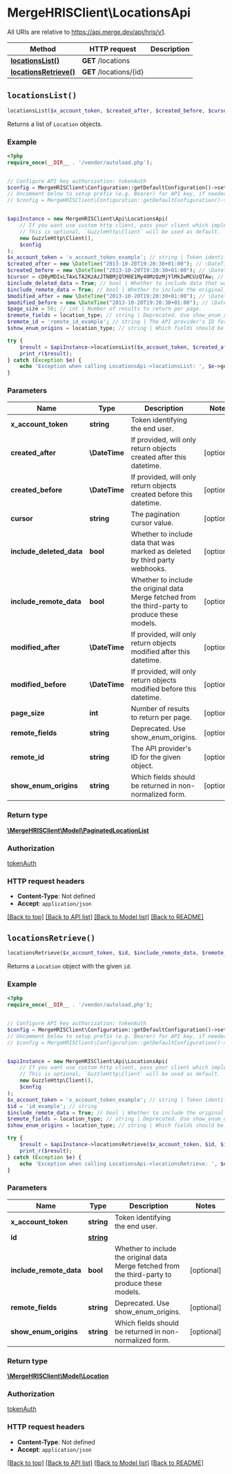 # MergeHRISClient\LocationsApi

All URIs are relative to https://api.merge.dev/api/hris/v1.

Method | HTTP request | Description
------------- | ------------- | -------------
[**locationsList()**](LocationsApi.md#locationsList) | **GET** /locations | 
[**locationsRetrieve()**](LocationsApi.md#locationsRetrieve) | **GET** /locations/{id} | 


## `locationsList()`

```php
locationsList($x_account_token, $created_after, $created_before, $cursor, $include_deleted_data, $include_remote_data, $modified_after, $modified_before, $page_size, $remote_fields, $remote_id, $show_enum_origins): \MergeHRISClient\Model\PaginatedLocationList
```



Returns a list of `Location` objects.

### Example

```php
<?php
require_once(__DIR__ . '/vendor/autoload.php');


// Configure API key authorization: tokenAuth
$config = MergeHRISClient\Configuration::getDefaultConfiguration()->setApiKey('Authorization', 'YOUR_API_KEY');
// Uncomment below to setup prefix (e.g. Bearer) for API key, if needed
// $config = MergeHRISClient\Configuration::getDefaultConfiguration()->setApiKeyPrefix('Authorization', 'Bearer');


$apiInstance = new MergeHRISClient\Api\LocationsApi(
    // If you want use custom http client, pass your client which implements `GuzzleHttp\ClientInterface`.
    // This is optional, `GuzzleHttp\Client` will be used as default.
    new GuzzleHttp\Client(),
    $config
);
$x_account_token = 'x_account_token_example'; // string | Token identifying the end user.
$created_after = new \DateTime("2013-10-20T19:20:30+01:00"); // \DateTime | If provided, will only return objects created after this datetime.
$created_before = new \DateTime("2013-10-20T19:20:30+01:00"); // \DateTime | If provided, will only return objects created before this datetime.
$cursor = cD0yMDIxLTAxLTA2KzAzJTNBMjQlM0E1My40MzQzMjYlMkIwMCUzQTAw; // string | The pagination cursor value.
$include_deleted_data = True; // bool | Whether to include data that was marked as deleted by third party webhooks.
$include_remote_data = True; // bool | Whether to include the original data Merge fetched from the third-party to produce these models.
$modified_after = new \DateTime("2013-10-20T19:20:30+01:00"); // \DateTime | If provided, will only return objects modified after this datetime.
$modified_before = new \DateTime("2013-10-20T19:20:30+01:00"); // \DateTime | If provided, will only return objects modified before this datetime.
$page_size = 56; // int | Number of results to return per page.
$remote_fields = location_type; // string | Deprecated. Use show_enum_origins.
$remote_id = 'remote_id_example'; // string | The API provider's ID for the given object.
$show_enum_origins = location_type; // string | Which fields should be returned in non-normalized form.

try {
    $result = $apiInstance->locationsList($x_account_token, $created_after, $created_before, $cursor, $include_deleted_data, $include_remote_data, $modified_after, $modified_before, $page_size, $remote_fields, $remote_id, $show_enum_origins);
    print_r($result);
} catch (Exception $e) {
    echo 'Exception when calling LocationsApi->locationsList: ', $e->getMessage(), PHP_EOL;
}
```

### Parameters

Name | Type | Description  | Notes
------------- | ------------- | ------------- | -------------
 **x_account_token** | **string**| Token identifying the end user. |
 **created_after** | **\DateTime**| If provided, will only return objects created after this datetime. | [optional]
 **created_before** | **\DateTime**| If provided, will only return objects created before this datetime. | [optional]
 **cursor** | **string**| The pagination cursor value. | [optional]
 **include_deleted_data** | **bool**| Whether to include data that was marked as deleted by third party webhooks. | [optional]
 **include_remote_data** | **bool**| Whether to include the original data Merge fetched from the third-party to produce these models. | [optional]
 **modified_after** | **\DateTime**| If provided, will only return objects modified after this datetime. | [optional]
 **modified_before** | **\DateTime**| If provided, will only return objects modified before this datetime. | [optional]
 **page_size** | **int**| Number of results to return per page. | [optional]
 **remote_fields** | **string**| Deprecated. Use show_enum_origins. | [optional]
 **remote_id** | **string**| The API provider&#39;s ID for the given object. | [optional]
 **show_enum_origins** | **string**| Which fields should be returned in non-normalized form. | [optional]

### Return type

[**\MergeHRISClient\Model\PaginatedLocationList**](../Model/PaginatedLocationList.md)

### Authorization

[tokenAuth](../../README.md#tokenAuth)

### HTTP request headers

- **Content-Type**: Not defined
- **Accept**: `application/json`

[[Back to top]](#) [[Back to API list]](../../README.md#endpoints)
[[Back to Model list]](../../README.md#models)
[[Back to README]](../../README.md)

## `locationsRetrieve()`

```php
locationsRetrieve($x_account_token, $id, $include_remote_data, $remote_fields, $show_enum_origins): \MergeHRISClient\Model\Location
```



Returns a `Location` object with the given `id`.

### Example

```php
<?php
require_once(__DIR__ . '/vendor/autoload.php');


// Configure API key authorization: tokenAuth
$config = MergeHRISClient\Configuration::getDefaultConfiguration()->setApiKey('Authorization', 'YOUR_API_KEY');
// Uncomment below to setup prefix (e.g. Bearer) for API key, if needed
// $config = MergeHRISClient\Configuration::getDefaultConfiguration()->setApiKeyPrefix('Authorization', 'Bearer');


$apiInstance = new MergeHRISClient\Api\LocationsApi(
    // If you want use custom http client, pass your client which implements `GuzzleHttp\ClientInterface`.
    // This is optional, `GuzzleHttp\Client` will be used as default.
    new GuzzleHttp\Client(),
    $config
);
$x_account_token = 'x_account_token_example'; // string | Token identifying the end user.
$id = 'id_example'; // string
$include_remote_data = True; // bool | Whether to include the original data Merge fetched from the third-party to produce these models.
$remote_fields = location_type; // string | Deprecated. Use show_enum_origins.
$show_enum_origins = location_type; // string | Which fields should be returned in non-normalized form.

try {
    $result = $apiInstance->locationsRetrieve($x_account_token, $id, $include_remote_data, $remote_fields, $show_enum_origins);
    print_r($result);
} catch (Exception $e) {
    echo 'Exception when calling LocationsApi->locationsRetrieve: ', $e->getMessage(), PHP_EOL;
}
```

### Parameters

Name | Type | Description  | Notes
------------- | ------------- | ------------- | -------------
 **x_account_token** | **string**| Token identifying the end user. |
 **id** | [**string**](../Model/.md)|  |
 **include_remote_data** | **bool**| Whether to include the original data Merge fetched from the third-party to produce these models. | [optional]
 **remote_fields** | **string**| Deprecated. Use show_enum_origins. | [optional]
 **show_enum_origins** | **string**| Which fields should be returned in non-normalized form. | [optional]

### Return type

[**\MergeHRISClient\Model\Location**](../Model/Location.md)

### Authorization

[tokenAuth](../../README.md#tokenAuth)

### HTTP request headers

- **Content-Type**: Not defined
- **Accept**: `application/json`

[[Back to top]](#) [[Back to API list]](../../README.md#endpoints)
[[Back to Model list]](../../README.md#models)
[[Back to README]](../../README.md)
